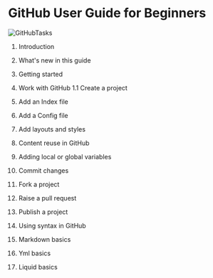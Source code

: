 # GitHub User Guide for Beginners

![GitHubTasks](https://www.programmableweb.com/sites/default/files/GitHub-Launches-Security-Advisory-API.jpg)

1. Introduction

1. What's new in this guide
1. Getting started
1. Work with GitHub
  1.1 Create a project
  1. Add an Index file
  1. Add a Config file
  1. Add layouts and styles
  1. Content reuse in GitHub
  1. Adding local or global variables
  1. Commit changes
  1. Fork a project
  1. Raise a pull request
  1. Publish a project
1. Using syntax in GitHub
  1. Markdown basics
  1. Yml basics
  1. Liquid basics



